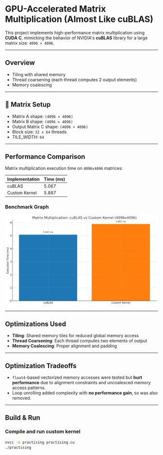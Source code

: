 # GPU-Accelerated Matrix Multiplication (Almost Like cuBLAS)

This project implements high-performance matrix multiplication using **CUDA C**, mimicking the behavior of NVIDIA's **cuBLAS** library for a large matrix size: `4096 × 4096`.

---

## Overview

- Tiling with shared memory
- Thread coarsening (each thread computes 2 output elements)
- Memory coalescing

---

## 🔧 Matrix Setup

- Matrix A shape: `(4096 × 4096)`
- Matrix B shape: `(4096 × 4096)`
- Output Matrix C shape: `(4096 × 4096)`
- Block size: `32 x 64` threads
- TILE_WIDTH: `64`

---

## Performance Comparison

Matrix multiplication execution time on `4096x4096` matrices:

| Implementation | Time (ms) |
|----------------|-----------|
| cuBLAS         | 5.067     |
| Custom Kernel  | 5.887     |

### Benchmark Graph

![Performance Comparison](graph.png)

---

## Optimizations Used

- **Tiling**: Shared memory tiles for reduced global memory access
- **Thread Coarsening**: Each thread computes two elements of output
- **Memory Coalescing**: Proper alignment and padding

---

## Optimization Tradeoffs 
- `float4`-based vectorized memory accesses were tested but **hurt performance** due to alignment constraints and uncoalesced memory access patterns.
- Loop unrolling added complexity with **no performance gain**, so was also removed.

---

## Build & Run

### Compile and run custom kernel
```bash
nvcc -o practising practising.cu
./practising
